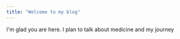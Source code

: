 ```yaml
---
title: "Welcome to my blog"
---
```


I'm glad you are here. I plan to talk about medicine and my journey
